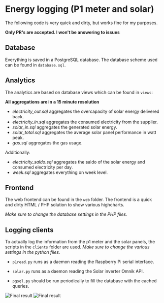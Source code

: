 Energy logging (P1 meter and solar)
===================================

The following code is very quick and dirty, but works fine for my purposes.

**Only PR's are accepted. I won't be answering to issues**

## Database

Everything is saved in a PostgreSQL database. The database scheme used can be found in `database.sql`.

## Analytics

The analytics are based on database views which can be found in `views`:

**All aggregations are in a 15 minute resolution**

- *electricity_out.sql* aggregates the overcapacity of solar energy delivered back.
- *electricity_in.sql* aggregates the consumed electricity from the supplier.
- *solar_in.sql* aggregates the generated solar energy.
- *solar_total.sql* aggregates the average solar panel performance in watt peak.
- *gas.sql* aggregates the gas usage.

Additionally:

- *electricity_saldo.sql* aggregates the saldo of the solar energy and consumed electricity per day.
- *week.sql* aggregates everything on week level.

## Frontend

The web frontend can be found in the `web` folder. The frontend is a quick and dirty HTML / PHP solution to show various highcharts.

*Make sure to change the database settings in the PHP files.*

## Logging clients

To actually log the information from the p1 meter and the solar panels, the scripts in the `clients` folder are used.
*Make sure to change the various settings in the python files.*

- `p1read.py` runs as a daemon reading the Raspberry Pi serial interface.
- `solar.py` runs as a daemon reading the Solar inverter Omnik API.

- `pgsql.py` should be run periodically to fill the database with the cached queries.

<img src="https://raw.githubusercontent.com/CurlyMoo/energylogging/master/img/frontend1.jpg" alt="Final result" title="Final result" />
<img src="https://raw.githubusercontent.com/CurlyMoo/energylogging/master/img/frontend2.jpg" alt="Final result" title="Final result" />